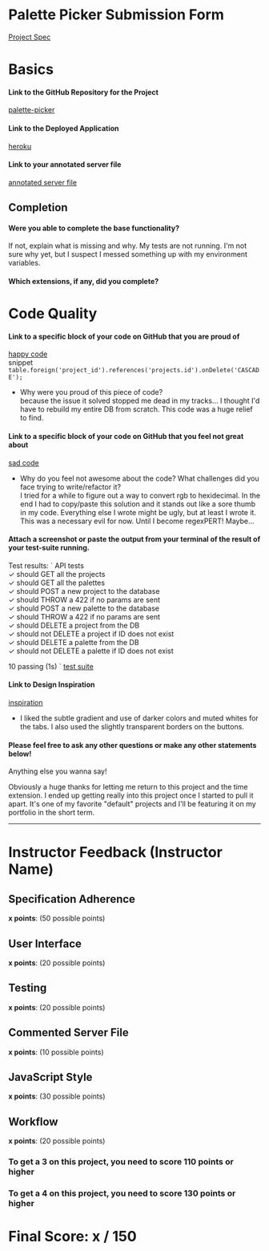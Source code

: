 # Palette Picker Submission Form

[Project Spec](http://frontend.turing.io/projects/palette-picker.html)

# Basics

#### Link to the GitHub Repository for the Project
[palette-picker](https://github.com/rvwatch/palette-picker)

#### Link to the Deployed Application
[heroku](https://palettesofpickers.herokuapp.com/)

#### Link to your annotated server file
[annotated server file](https://github.com/rvwatch/palette-picker/blob/master/server.js)

## Completion

#### Were you able to complete the base functionality?

If not, explain what is missing and why.
My tests are not running. I'm not sure why yet, but I suspect I messed something up with my environment variables. 

#### Which extensions, if any, did you complete?

# Code Quality

#### Link to a specific block of your code on GitHub that you are proud of
[happy code](https://github.com/rvwatch/palette-picker/blob/f2ca77394273f1f9b781a97bc8e2b3fa7f5a444c/db/migrations/20180607110919_initial.js#L19)      
snippet `table.foreign('project_id').references('projects.id').onDelete('CASCADE');`
* Why were you proud of this piece of code?  
because the issue it solved stopped me dead in my tracks... I thought I'd have to rebuild my entire DB from scratch. This code was a huge relief to find. 

#### Link to a specific block of your code on GitHub that you feel not great about
[sad code](https://github.com/rvwatch/palette-picker/blob/f2ca77394273f1f9b781a97bc8e2b3fa7f5a444c/public/js/scripts.js#L9-L26)       

* Why do you feel not awesome about the code? What challenges did you face trying to write/refactor it?  
I tried for a while to figure out a way to convert rgb to hexidecimal. In the end I had to copy/paste this solution and it stands out like a sore thumb in my code.
Everything else I wrote might be ugly, but at least I wrote it. This was a necessary evil for now. Until I become regexPERT! Maybe... 

#### Attach a screenshot or paste the output from your terminal of the result of your test-suite running.

Test results: `  API tests   
    ✓ should GET all the projects    
    ✓ should GET all the palettes     
    ✓ should POST a new project to the database     
    ✓ should THROW a 422 if no params are sent    
    ✓ should POST a new palette to the database     
    ✓ should THROW a 422 if no params are sent    
    ✓ should DELETE a project from the DB     
    ✓ should not DELETE a project if ID does not exist     
    ✓ should DELETE a palette from the DB       
    ✓ should not DELETE a palette if ID does not exist      


  10 passing (1s) `
[test suite](https://github.com/rvwatch/palette-picker/blob/master/test/routes.spec.js)

#### Link to Design Inspiration

[inspiration](https://dribbble.com/shots/1616186-IMDB-Concept-Hero)

* I liked the subtle gradient and use of darker colors and muted whites for the tabs. 
I also used the slightly transparent borders on the buttons. 

#### Please feel free to ask any other questions or make any other statements below!

Anything else you wanna say!

Obviously a huge thanks for letting me return to this project and the time extension. I ended up getting really into this 
project once I started to pull it apart. It's one of my favorite "default" projects and I'll be featuring it on my portfolio
in the short term. 

-----


# Instructor Feedback (Instructor Name)

## Specification Adherence

**x points**: (50 possible points)

## User Interface

**x points**: (20 possible points)

## Testing

**x points**: (20 possible points)

## Commented Server File

**x points**: (10 possible points)

## JavaScript Style

**x points**: (30 possible points)

## Workflow

**x points**: (20 possible points)


### To get a 3 on this project, you need to score 110 points or higher
### To get a 4 on this project, you need to score 130 points or higher

# Final Score: x / 150
